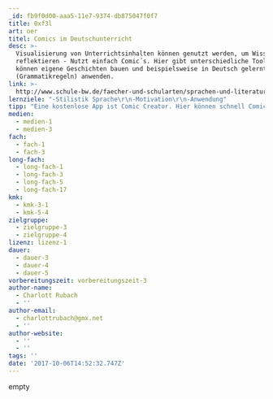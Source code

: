 ```yaml
---
_id: fb9f0d00-aaa5-11e7-9374-db875047f0f7
title: 0xf3l
art: oer
titel: Comics im Deutschunterricht
desc: >-
  Visualisierung von Unterrichtsinhalten können genutzt werden, um Wissen zu
  reflektieren - Nutzt einfach Comic´s. Hier gibt unterschiedliche Tools. SuS
  können eigene Geschichten bauen und beispielsweise in Deutsch gelernte Inhalte
  (Grammatikregeln) anwenden.
link: >-
  http://www.schule-bw.de/faecher-und-schularten/sprachen-und-literatur/deutsch/unterrichtseinheiten/projekte/comics
lernziele: "-Stilistik Sprache\r\n-Motivation\r\n-Anwendung"
tipp: "Eine kostenlose App ist Comic Creator. Hier können schnell Comics erstellt werden und unterschiedliche Features genutzt werden.\r\n[comic creator](https://play.google.com/store/apps/details?id=com.tiltedchair.cacomic&hl=de)"
medien:
  - medien-1
  - medien-3
fach:
  - fach-1
  - fach-3
long-fach:
  - long-fach-1
  - long-fach-3
  - long-fach-5
  - long-fach-17
kmk:
  - kmk-3-1
  - kmk-5-4
zielgruppe:
  - zielgruppe-3
  - zielgruppe-4
lizenz: lizenz-1
dauer:
  - dauer-3
  - dauer-4
  - dauer-5
vorbereitungszeit: vorbereitungszeit-3
author-name:
  - Charlott Rubach
  - ''
author-email:
  - charlottrubach@gmx.net
  - ''
author-website:
  - ''
  - ''
tags: ''
date: '2017-10-06T14:52:32.747Z'
---
```

empty
